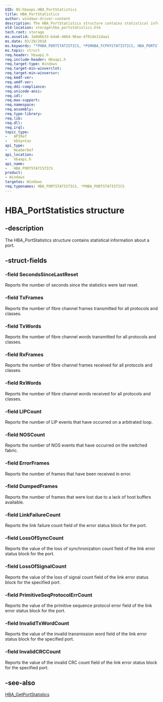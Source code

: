 ```yaml
---
UID: NS:hbaapi.HBA_PortStatistics
title: HBA_PortStatistics
author: windows-driver-content
description: The HBA_PortStatistics structure contains statistical information about a port.
old-location: storage\hba_portstatistics.htm
tech.root: storage
ms.assetid: 3a0d6633-b4a6-4864-96ae-4f91de11daa1
ms.date: 03/29/2018
ms.keywords: "*PHBA_PORTSTATISTICS, *PSMHBA_FCPHYSTATISTICS, HBA_PORTSTATISTICS, HBA_PORTSTATISTICS structure [Storage Devices], HBA_PortStatistics, HBA_PortStatistics structure [Storage Devices], PHBA_PORTSTATISTICS, PHBA_PORTSTATISTICS structure pointer [Storage Devices], SMHBA_FCPHYSTATISTICS, hbaapi/HBA_PortStatistics, hbaapi/PHBA_PORTSTATISTICS, storage.hba_portstatistics, structs-Fibre_4c6c7237-af5e-415a-a7db-db594b1a5968.xml"
ms.topic: struct
req.header: hbaapi.h
req.include-header: Hbaapi.h
req.target-type: Windows
req.target-min-winverclnt: 
req.target-min-winversvr: 
req.kmdf-ver: 
req.umdf-ver: 
req.ddi-compliance: 
req.unicode-ansi: 
req.idl: 
req.max-support: 
req.namespace: 
req.assembly: 
req.type-library: 
req.lib: 
req.dll: 
req.irql: 
topic_type:
-	APIRef
-	kbSyntax
api_type:
-	HeaderDef
api_location:
-	hbaapi.h
api_name:
-	HBA_PORTSTATISTICS
product:
- Windows
targetos: Windows
req.typenames: HBA_PORTSTATISTICS, *PHBA_PORTSTATISTICS
---
```


# HBA_PortStatistics structure


## -description


The HBA_PortStatistics structure contains statistical information about a port. 


## -struct-fields




### -field SecondsSinceLastReset

Reports the number of seconds since the statistics were last reset.


### -field TxFrames

Reports the number of fibre channel frames transmitted for all protocols and classes.


### -field TxWords

Reports the number of fibre channel words transmitted for all protocols and classes. 


### -field RxFrames

Reports the number of fibre channel frames received for all protocols and classes. 


### -field RxWords

Reports the number of fibre channel words received for all protocols and classes. 


### -field LIPCount

Reports the number of LIP events that have occurred on a arbitrated loop.


### -field NOSCount

Reports the number of NOS events that have occurred on the switched fabric.


### -field ErrorFrames

Reports the number of frames that have been received in error.


### -field DumpedFrames

Reports the number of frames that were lost due to a lack of host buffers available. 


### -field LinkFailureCount

Reports the link failure count field of the error status block for the port. 


### -field LossOfSyncCount

Reports the value of the loss of synchronization count field of the link error status block for the port.  


### -field LossOfSignalCount

Reports the value of the loss of signal count field of the link error status block for the specified port. 


### -field PrimitiveSeqProtocolErrCount

Reports the value of the primitive sequence protocol error field of the link error status block for the port. 


### -field InvalidTxWordCount

Reports the value of the invalid transmission word field of the link error status block for the specified port. 


### -field InvalidCRCCount

Reports the value of the invalid CRC count field of the link error status block for the specified port. 


## -see-also




<a href="https://msdn.microsoft.com/library/windows/hardware/ff556107">HBA_GetPortStatistics</a>
 

 

